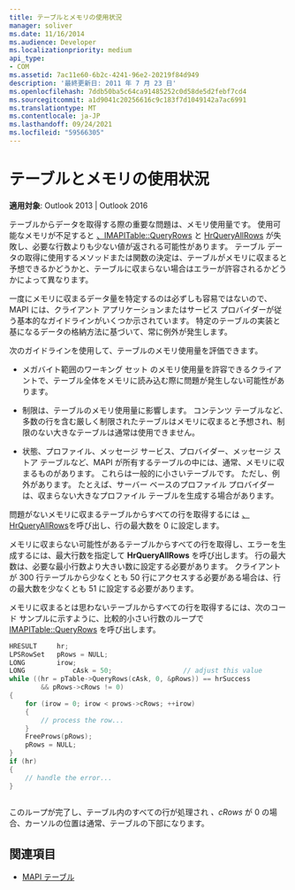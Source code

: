 ```yaml
---
title: テーブルとメモリの使用状況
manager: soliver
ms.date: 11/16/2014
ms.audience: Developer
ms.localizationpriority: medium
api_type:
- COM
ms.assetid: 7ac11e60-6b2c-4241-96e2-20219f84d949
description: '最終更新日: 2011 年 7 月 23 日'
ms.openlocfilehash: 7ddb50ba5c64ca91485252c0d58de5d2febf7cd4
ms.sourcegitcommit: a1d9041c20256616c9c183f7d1049142a7ac6991
ms.translationtype: MT
ms.contentlocale: ja-JP
ms.lasthandoff: 09/24/2021
ms.locfileid: "59566305"
---
```

# <a name="tables-and-memory-usage"></a>テーブルとメモリの使用状況

**適用対象**: Outlook 2013 | Outlook 2016 
  
テーブルからデータを取得する際の重要な問題は、メモリ使用量です。 使用可能なメモリが不足すると [、IMAPITable::QueryRows](imapitable-queryrows.md) と [HrQueryAllRows](hrqueryallrows.md) が失敗し、必要な行数よりも少ない値が返される可能性があります。 テーブル データの取得に使用するメソッドまたは関数の決定は、テーブルがメモリに収まると予想できるかどうかと、テーブルに収まらない場合はエラーが許容されるかどうかによって異なります。 
  
一度にメモリに収まるデータ量を特定するのは必ずしも容易ではないので、MAPI には、クライアント アプリケーションまたはサービス プロバイダーが従う基本的なガイドラインがいくつか示されています。 特定のテーブルの実装と基になるデータの格納方法に基づいて、常に例外が発生します。
  
次のガイドラインを使用して、テーブルのメモリ使用量を評価できます。
  
- メガバイト範囲のワーキング セット のメモリ使用量を許容できるクライアントで、テーブル全体をメモリに読み込む際に問題が発生しない可能性があります。 
    
- 制限は、テーブルのメモリ使用量に影響します。 コンテンツ テーブルなど、多数の行を含む厳しく制限されたテーブルはメモリに収まると予想され、制限のない大きなテーブルは通常は使用できません。 
    
- 状態、プロファイル、メッセージ サービス、プロバイダー、メッセージ ストア テーブルなど、MAPI が所有するテーブルの中には、通常、メモリに収まるものがあります。 これらは一般的に小さいテーブルです。 ただし、例外があります。 たとえば、サーバー ベースのプロファイル プロバイダーは、収まらない大きなプロファイル テーブルを生成する場合があります。
    
問題がないメモリに収まるテーブルからすべての行を取得するには [、HrQueryAllRows](hrqueryallrows.md)を呼び出し、行の最大数を 0 に設定します。
  
メモリに収まらない可能性があるテーブルからすべての行を取得し、エラーを生成するには、最大行数を指定して **HrQueryAllRows** を呼び出します。 行の最大数は、必要な最小行数より大きい数に設定する必要があります。 クライアントが 300 行テーブルから少なくとも 50 行にアクセスする必要がある場合は、行の最大数を少なくとも 51 に設定する必要があります。 
  
メモリに収まるとは思わないテーブルからすべての行を取得するには、次のコード サンプルに示すように、比較的小さい行数のループで [IMAPITable::QueryRows](imapitable-queryrows.md) を呼び出します。 
  
```cpp
HRESULT     hr;
LPSRowSet   pRows = NULL;
LONG        irow;
LONG            cAsk = 50;                  // adjust this value
while ((hr = pTable->QueryRows(cAsk, 0, &pRows)) == hrSuccess
        && pRows->cRows != 0)
{
    for (irow = 0; irow < prows->cRows; ++irow)
    {
        // process the row...
    }
    FreeProws(pRows);
    pRows = NULL;
}
if (hr)
{
    // handle the error...
}
 
```

このループが完了し、テーブル内のすべての行が処理され  _、cRows_ が 0 の場合、カーソルの位置は通常、テーブルの下部になります。 
  
## <a name="see-also"></a>関連項目

- [MAPI テーブル](mapi-tables.md)

